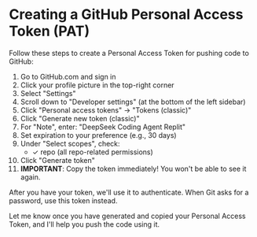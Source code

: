 # Creating a GitHub Personal Access Token (PAT)

Follow these steps to create a Personal Access Token for pushing code to GitHub:

1. Go to GitHub.com and sign in
2. Click your profile picture in the top-right corner
3. Select "Settings"
4. Scroll down to "Developer settings" (at the bottom of the left sidebar)
5. Click "Personal access tokens" → "Tokens (classic)"
6. Click "Generate new token (classic)"
7. For "Note", enter: "DeepSeek Coding Agent Replit"
8. Set expiration to your preference (e.g., 30 days)
9. Under "Select scopes", check:
   - ✓ repo (all repo-related permissions)
10. Click "Generate token"
11. **IMPORTANT**: Copy the token immediately! You won't be able to see it again.

After you have your token, we'll use it to authenticate. When Git asks for a password, use this token instead.

Let me know once you have generated and copied your Personal Access Token, and I'll help you push the code using it.
